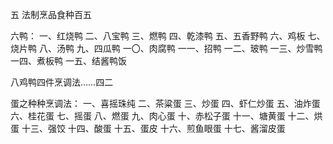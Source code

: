 五 法制烹品食种百五

六鸭：
一、红烧鸭
二、八宝鸭
三、燃鸭
四、乾漆鸭
五、五香野鸭
六、鸡板
七、烧片鸭
八、汤鸭
九、四瓜鸭
一〇、肉腐鸭
一一、招鸭
一二、玻鸭
一三、炒雪鸭
一四、煮板鸭
一五、结酱鸭饭

八鸡鸭四件烹调法……四二

蛋之种种烹调法：
一、喜摇珠纯
二、茶粱蛋
三、炒蛋
四、虾仁炒蛋
五、油炸蛋
六、桂花蛋
七、摇蛋
八、燃蛋
九、肉心蛋
十、赤松子蛋
十一、塘黄蛋
十二、烘蛋
十三、强饺
十四、酸蛋
十五、蛋皮
十六、煎鱼眼蛋
十七、酱溜皮蛋